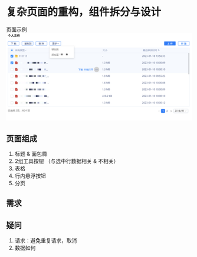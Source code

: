 # 复杂页面的重构，组件拆分与设计

页面示例 ![页面示例](%E9%A1%B5%E9%9D%A2%E7%A4%BA%E4%BE%8B.png)

## 页面组成

1. 标题 & 面包屑
2. 2组工具按钮 （与选中行数据相关 & 不相关）
3. 表格
4. 行内悬浮按钮
5. 分页

## 需求

## 疑问
1. 请求：避免重复请求，取消
2. 数据如何
